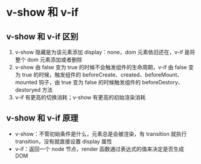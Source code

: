 # v-show 和 v-if [](#v-show和v-if的区别)

## v-show 和 v-if 区别 [](#v-show和v-if区别)

1. v-show 隐藏是为该元素添加 display：none，dom 元素依旧还在，v-if 是将整个 dom 元素添加或者删除
2. v-show 由 false 变为 true 的时候不会触发组件的生命周期，v-if 由 false 变为 true 的时候，触发组件的 beforeCreate、created、beforeMount、mounted 钩子，由 true 变为 false 的时候触发组件的 beforeDestory、destoryed 方法
3. v-if 有更高的切换消耗；v-show 有更高的初始渲染消耗

## v-show 和 v-if 原理 [](#v-show和v-if原理)

- v-show：不管初始条件是什么，元素总是会被渲染，有 transition 就执行 transition，没有就直接设置 display 属性
- v-if：返回一个 node 节点，render 函数通过表达式的值来决定是否生成 DOM
